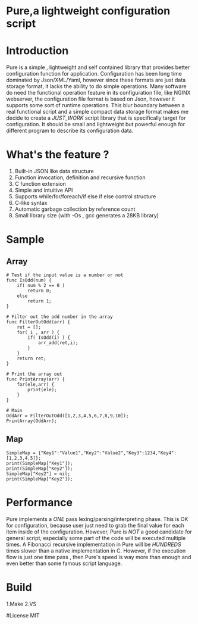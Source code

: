 Pure,a lightweight configuration script
==================================
# Introduction
Pure is a simple , lightweight and self contained library that provides better configuration function for application.
Configuration has been long time dominated by Json/XML/Yaml, however since these formats are just data storage format,
it lacks the ability to do simple operations. Many software do need the functional operation feature in its configuration
file, like NGINX webserver, the configuration file format is based on Json, however it supports some sort of runtime operations.
This blur boundary between a real functional script and a simple compact data storage format makes me decide to create a 
_JUST_WORK_ script library that is specifically target for configuration. It should be small and lightweight but powerful enough 
for different program to describe its configuration data.

# What's the feature ?
1) Built-in JSON like data structure
2) Function invocation, definition and recursive function
3) C function extension
4) Simple and intuitive API
5) Supports while/for/foreach/if else if else control structure
6) C-like syntax 
7) Automatic garbage collection by reference count
8) Small library size (with -Os , gcc generates a 28KB library)

# Sample

## Array
```
# Test if the input value is a number or not
func IsOdd(num) {
	if( num % 2 == 0 ) 
		return 0;
	else
		return 1;
}

# Filter out the odd number in the array
func FilterOutOdd(arr) {
	ret = [];
	for( i , arr ) {
		if( IsOdd(i) ) {
			arr_add(ret,i);
		}
	}
	return ret;
}

# Print the array out
func PrintArray(arr) {
	for(ele,arr) {
		print(ele);
	}
}

# Main
OddArr = FilterOutOdd([1,2,3,4,5,6,7,8,9,10]);
PrintArray(OddArr);
```
## Map
```
SimpleMap = {"Key1":"Value1","Key2":"Value2","Key3":1234,"Key4":[1,2,3,4,5]};
print(SimpleMap["Key1"]);
print(SimpleMap["Key2"]);
SimpleMap["Key2"] = nil;
print(SimpleMap["Key2"]);
```

# Performance
Pure implements a _ONE_ pass lexing/parsing/interpreting phase. This is OK for configuration, because user just 
need to grab the final value for each item inside of the configuration. However, Pure is _NOT_ a good candidate for general 
script, especially some part of the code will be executed multiple times. A Fibonacci recursive implementation in Pure will be
_HUNDREDS_ times slower than a native implementation in C. However, if the execution flow is just one time pass , then Pure's speed
is way more than enough and even better than some famous script language.

# Build
1.Make
2.VS

#License
MIT


